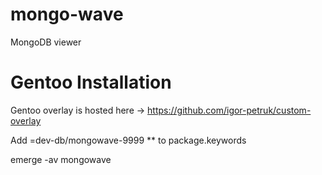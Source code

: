 mongo-wave
==========

MongoDB viewer

Gentoo Installation
==========

Gentoo overlay is hosted here -> https://github.com/igor-petruk/custom-overlay

Add =dev-db/mongowave-9999 ** to package.keywords

emerge -av mongowave

